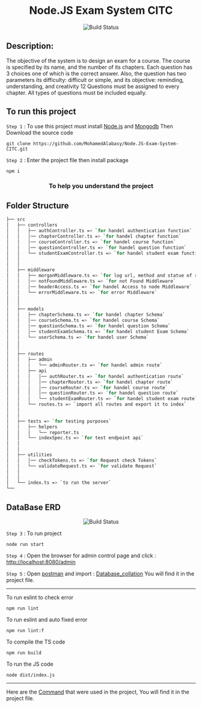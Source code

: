 <h1 align="center">Node.JS Exam System CITC</h1>
<p align="center">
   <img src="https://user-images.githubusercontent.com/93389016/175972048-ee51e43d-2a19-47fb-9ce6-50e2941d2ddb.png" alt="Build Status">

## Description:

The objective of the system is to design an exam for a course. The course is specified by its name, and the number of its chapters. Each question has 3 choices one of which is the correct answer. Also, the question has two parameters its difficulty: difficult or simple, and its objective: reminding, understanding, and creativity 12 Questions must be assigned to every chapter. All types of questions must be included equally.

## To run this project

`Step 1` : To use this project must install [Node.js](https://nodejs.org/en/) and [Mongodb](https://www.mongodb.com/try/download/community) Then Download the source code

```
git clone https://github.com/MohamedAlabasy/Node.JS-Exam-System-CITC.git
```

`Step 2` : Enter the project file then install package

```
npm i
```

<h3 align="center">To help you understand the project</h3>

## Folder Structure

```bash
├── src
│   ├── controllers
│   │   ├── authController.ts => `for handel authentication function`
│   │   │── chapterController.ts => `for handel chapter function`
│   │   │── courseController.ts => `for handel course function`
│   │   │── questionController.ts => `for handel question function`
│   │   └── studentExamController.ts => `for handel student exam function`
│   │
│   │
│   ├── middleware
│   │   ├── morganMiddleware.ts => `for log url, method and statue of requests`
│   │   │── notFoundMiddleware.ts => `for not Found Middleware`
│   │   │── headerAccess.ts => `for handel Access to node Middleware`
│   │   └── errorMiddleware.ts => `for error Middleware`
│   │
│   │
│   ├── models
│   │   ├── chapterSchema.ts => `for handel chapter Schema`
│   │   │── courseSchema.ts => `for handel course Schema`
│   │   │── questionSchema.ts => `for handel question Schema`
│   │   │── studentExamSchema.ts => `for handel student Exam Schema`
│   │   └── userSchema.ts => `for handel user Schema`
│   │
│   │
│   ├── routes
│   │   ├── admin
│   │   │   └── adminRouter.ts => `for handel admin route`
│   │   ├── api
│   │   │   │── authRouter.ts => `for handel authentication route`
│   │   │   │── chapterRouter.ts => `for handel chapter route`
│   │   │   │── courseRouter.ts => `for handel course route`
│   │   │   │── questionRouter.ts => `for handel question route`
│   │   │   └── studentExamRouter.ts => `for handel student exam route`
│   │   └── routes.ts => `import all routes and export it to index`
│   │
│   │
│   ├── tests => `for testing purposes`
│   │   ├── helpers
│   │   │   └── reporter.ts
│   │   └── indexSpec.ts => `for test endpoint api`
│   │
│   │
│   ├── utilities
│   │   │── checkTokens.ts => `for Request check Tokens`
│   │   └── validateRequest.ts => `for validate Request`
│   │
│   │
│   └── index.ts => `to run the server`
└──
```

## DataBase ERD

<p align="center">
   <img src="https://user-images.githubusercontent.com/93389016/175788607-24ef1566-169e-47ce-ba39-30045b905346.jpg" alt="Build Status">
</p>

`Step 3` : To run project

```
node run start
```

`Step 4` : Open the browser for admin control page and click : [http://localhost:8080/admin](http://localhost:8080/admin)

`Step 5` : Open [postman](https://www.postman.com/downloads/) and import : [Database_collation](https://github.com/MohamedAlabasy/Node.JS-Exam-System-CITC/blob/main/Database_collation.json) You will find it in the project file.

<hr>

To run eslint to check error

```
npm run lint
```

To run eslint and auto fixed error

```
npm run lint:f
```

To compile the TS code

```
npm run build
```

To run the JS code

```
node dist/index.js
```
<hr>

Here are the [Command](https://github.com/MohamedAlabasy/Node.JS-Exam-System-CITC/blob/main/Command.txt) that were used in the project, You will find it in the project file.
